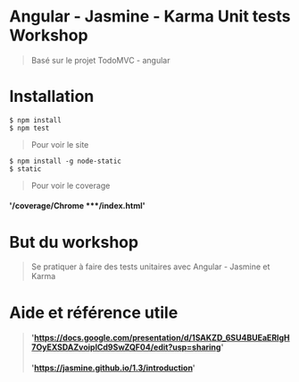 # Angular - Jasmine - Karma Unit tests Workshop
> Basé sur le projet TodoMVC - angular

# Installation
```
$ npm install
$ npm test
```

> Pour voir le site
```
$ npm install -g node-static
$ static
```
> Pour voir le coverage
#### '/coverage/Chrome ***/index.html'

# But du workshop
> Se pratiquer à faire des tests unitaires avec Angular - Jasmine et Karma

# Aide et référence utile
> #### 'https://docs.google.com/presentation/d/1SAKZD_6SU4BUEaERIgH7OyEXSDAZvoiplCd9SwZQF04/edit?usp=sharing'
> #### 'https://jasmine.github.io/1.3/introduction'





